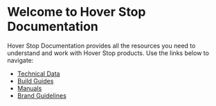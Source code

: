 # Welcome to Hover Stop Documentation

Hover Stop Documentation provides all the resources you need to understand and work with Hover Stop products. Use the links below to navigate:

- [Technical Data](technical%20data/)
- [Build Guides](build%20guides/)
- [Manuals](manuals/)
- [Brand Guidelines](brand%20guidelines/)